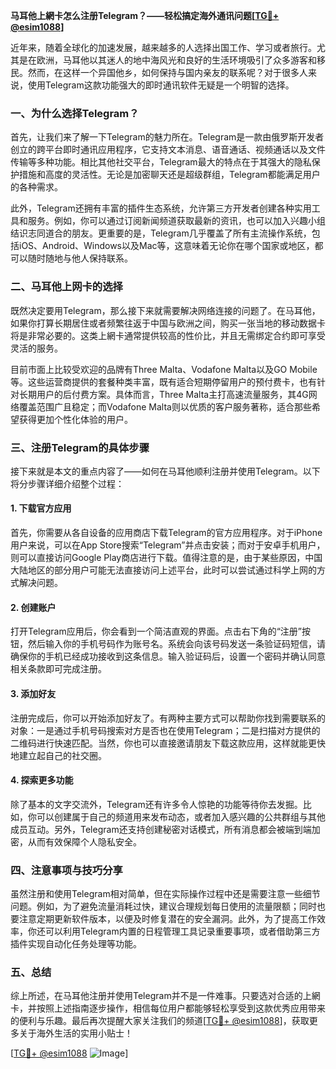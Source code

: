 **马耳他上網卡怎么注册Telegram？——轻松搞定海外通讯问题[[TG💪+ @esim1088](https://t.me/s/esim1088)]**

近年来，随着全球化的加速发展，越来越多的人选择出国工作、学习或者旅行。尤其是在欧洲，马耳他以其迷人的地中海风光和良好的生活环境吸引了众多游客和移民。然而，在这样一个异国他乡，如何保持与国内亲友的联系呢？对于很多人来说，使用Telegram这款功能强大的即时通讯软件无疑是一个明智的选择。

### 一、为什么选择Telegram？

首先，让我们来了解一下Telegram的魅力所在。Telegram是一款由俄罗斯开发者创立的跨平台即时通讯应用程序，它支持文本消息、语音通话、视频通话以及文件传输等多种功能。相比其他社交平台，Telegram最大的特点在于其强大的隐私保护措施和高度的灵活性。无论是加密聊天还是超级群组，Telegram都能满足用户的各种需求。

此外，Telegram还拥有丰富的插件生态系统，允许第三方开发者创建各种实用工具和服务。例如，你可以通过订阅新闻频道获取最新的资讯，也可以加入兴趣小组结识志同道合的朋友。更重要的是，Telegram几乎覆盖了所有主流操作系统，包括iOS、Android、Windows以及Mac等，这意味着无论你在哪个国家或地区，都可以随时随地与他人保持联系。

### 二、马耳他上网卡的选择

既然决定要用Telegram，那么接下来就需要解决网络连接的问题了。在马耳他，如果你打算长期居住或者频繁往返于中国与欧洲之间，购买一张当地的移动数据卡将是非常必要的。这类上網卡通常提供较高的性价比，并且无需绑定合约即可享受灵活的服务。

目前市面上比较受欢迎的品牌有Three Malta、Vodafone Malta以及GO Mobile等。这些运营商提供的套餐种类丰富，既有适合短期停留用户的预付费卡，也有针对长期用户的后付费方案。具体而言，Three Malta主打高速流量服务，其4G网络覆盖范围广且稳定；而Vodafone Malta则以优质的客户服务著称，适合那些希望获得更加个性化体验的用户。

### 三、注册Telegram的具体步骤

接下来就是本文的重点内容了——如何在马耳他顺利注册并使用Telegram。以下将分步骤详细介绍整个过程：

#### 1. 下载官方应用

首先，你需要从各自设备的应用商店下载Telegram的官方应用程序。对于iPhone用户来说，可以在App Store搜索“Telegram”并点击安装；而对于安卓手机用户，则可以直接访问Google Play商店进行下载。值得注意的是，由于某些原因，中国大陆地区的部分用户可能无法直接访问上述平台，此时可以尝试通过科学上网的方式解决问题。

#### 2. 创建账户

打开Telegram应用后，你会看到一个简洁直观的界面。点击右下角的“注册”按钮，然后输入你的手机号码作为账号名。系统会向该号码发送一条验证码短信，请确保你的手机已经成功接收到这条信息。输入验证码后，设置一个密码并确认同意相关条款即可完成注册。

#### 3. 添加好友

注册完成后，你可以开始添加好友了。有两种主要方式可以帮助你找到需要联系的对象：一是通过手机号码搜索对方是否也在使用Telegram；二是扫描对方提供的二维码进行快速匹配。当然，你也可以直接邀请朋友下载这款应用，这样就能更快地建立起自己的社交圈。

#### 4. 探索更多功能

除了基本的文字交流外，Telegram还有许多令人惊艳的功能等待你去发掘。比如，你可以创建属于自己的频道用来发布动态，或者加入感兴趣的公共群组与其他成员互动。另外，Telegram还支持创建秘密对话模式，所有消息都会被端到端加密，从而有效保障个人隐私安全。

### 四、注意事项与技巧分享

虽然注册和使用Telegram相对简单，但在实际操作过程中还是需要注意一些细节问题。例如，为了避免流量消耗过快，建议合理规划每日使用的流量限额；同时也要注意定期更新软件版本，以便及时修复潜在的安全漏洞。此外，为了提高工作效率，你还可以利用Telegram内置的日程管理工具记录重要事项，或者借助第三方插件实现自动化任务处理等功能。

### 五、总结

综上所述，在马耳他注册并使用Telegram并不是一件难事。只要选对合适的上網卡，并按照上述指南逐步操作，相信每位用户都能够轻松享受到这款优秀应用带来的便利与乐趣。最后再次提醒大家关注我们的频道[[TG💪+ @esim1088](https://t.me/s/esim1088)]，获取更多关于海外生活的实用小贴士！

[[TG💪+ @esim1088](https://t.me/s/esim1088) ![Image](https://i.postimg.cc/4NQfJmqS/Snipaste-2025-05-13-00-14-12.png)]